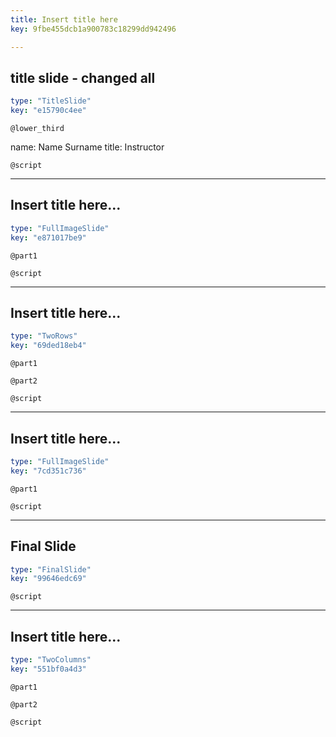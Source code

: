 ```yaml
---
title: Insert title here
key: 9fbe455dcb1a900783c18299dd942496

---
```

## title slide - changed all

```yaml
type: "TitleSlide"
key: "e15790c4ee"
```

`@lower_third`

name: Name Surname
title: Instructor


`@script`



---
## Insert title here...

```yaml
type: "FullImageSlide"
key: "e871017be9"
```

`@part1`



`@script`



---
## Insert title here...

```yaml
type: "TwoRows"
key: "69ded18eb4"
```

`@part1`



`@part2`



`@script`



---
## Insert title here...

```yaml
type: "FullImageSlide"
key: "7cd351c736"
```

`@part1`



`@script`



---
## Final Slide

```yaml
type: "FinalSlide"
key: "99646edc69"
```

`@script`



---
## Insert title here...

```yaml
type: "TwoColumns"
key: "551bf0a4d3"
```

`@part1`



`@part2`



`@script`


